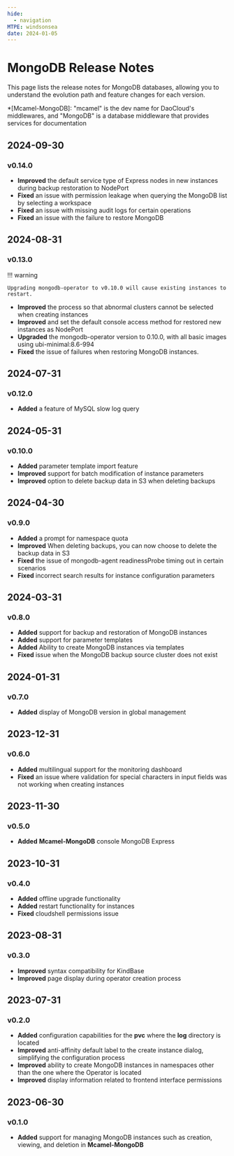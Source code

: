 ```yaml
---
hide:
  - navigation
MTPE: windsonsea
date: 2024-01-05
---
```


# MongoDB Release Notes

This page lists the release notes for MongoDB databases, allowing you to understand the evolution path and feature changes for each version.

*[Mcamel-MongoDB]: "mcamel" is the dev name for DaoCloud's middlewares, and "MongoDB" is a database middleware that provides services for documentation

## 2024-09-30

### v0.14.0

- **Improved** the default service type of Express nodes in new instances during backup restoration to NodePort
- **Fixed** an issue with permission leakage when querying the MongoDB list by selecting a workspace
- **Fixed** an issue with missing audit logs for certain operations
- **Fixed** an issue with the failure to restore MongoDB

## 2024-08-31

### v0.13.0

!!! warning

    Upgrading mongodb-operator to v0.10.0 will cause existing instances to restart.

- **Improved** the process so that abnormal clusters cannot be selected when creating instances
- **Improved** and set the default console access method for restored new instances as NodePort
- **Upgraded** the mongodb-operator version to 0.10.0, with all basic images using ubi-minimal:8.6-994
- **Fixed** the issue of failures when restoring MongoDB instances.

## 2024-07-31

### v0.12.0

- **Added** a feature of MySQL slow log query

## 2024-05-31

### v0.10.0

- **Added** parameter template import feature
- **Improved** support for batch modification of instance parameters
- **Improved** option to delete backup data in S3 when deleting backups

## 2024-04-30

### v0.9.0

- **Added** a prompt for namespace quota
- **Improved** When deleting backups, you can now choose to delete the backup data in S3
- **Fixed** the issue of mongodb-agent readinessProbe timing out in certain scenarios
- **Fixed** incorrect search results for instance configuration parameters

## 2024-03-31

### v0.8.0

- **Added** support for backup and restoration of MongoDB instances
- **Added** support for parameter templates
- **Added** Ability to create MongoDB instances via templates
- **Fixed** issue when the MongoDB backup source cluster does not exist

## 2024-01-31

### v0.7.0

- **Added** display of MongoDB version in global management

## 2023-12-31

### v0.6.0

- **Added** multilingual support for the monitoring dashboard
- **Fixed** an issue where validation for special characters in input fields was not working when creating instances

## 2023-11-30

### v0.5.0

- **Added** __Mcamel-MongoDB__ console MongoDB Express

## 2023-10-31

### v0.4.0

- **Added** offline upgrade functionality
- **Added** restart functionality for instances
- **Fixed** cloudshell permissions issue

## 2023-08-31

### v0.3.0

- **Improved** syntax compatibility for KindBase
- **Improved** page display during operator creation process

## 2023-07-31

### v0.2.0

- **Added** configuration capabilities for the __pvc__ where the __log__ directory is located
- **Improved** anti-affinity default label to the create instance dialog, simplifying the configuration process
- **Improved** ability to create MongoDB instances in namespaces other than the one where the Operator is located
- **Improved** display information related to frontend interface permissions

## 2023-06-30

### v0.1.0

- **Added** support for managing MongoDB instances such as creation, viewing, and deletion in __Mcamel-MongoDB__ 
